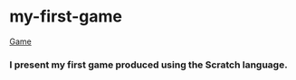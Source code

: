 # my-first-game
[Game](https://scratch.mit.edu/projects/673348437)

### I present my first game produced using the Scratch language.
